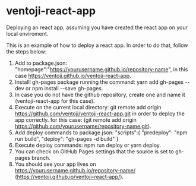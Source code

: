 # ventoji-react-app
Deploying an react app, assuming you have created the react app on your local enviroment.

This is an example of how to deploy a react app. In order to do that, follow the steps below:

1. Add to package.json: "homepage":"https://yourusername.github.io/repository-name", in this case https://ventoji.github.io/ventoji-react-app.
2. Installl gh-pages package running the command: yarn add gh-pages --dev or npm install --save gh-pages.
3. In case you do not have the github repository, create one and name it (ventoji-react-app for this case).
4. Execute on the current local directory: git remote add origin https://github.com/ventoji/ventoji-react-app.git in order to deploy the app correctly. 
    for this case: (git remote add origin https://github.com/yourusername/repository-name.git).
5. Add deploy commands to package.json: 
  "scripts":{
    "predeploy": "npm run build",
    "deploy": "gh-pages -d build"
   }
6. Execute deploy commands: npm run deploy or yarn deploy.
7. You can check on GitHub Pages settings that the source is set to gh-pages branch.
8. You should see your app lives on https://yourusername.github.io/repository-name/ (https://ventoji.github.io/ventoji-react-app/).
